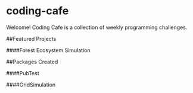 coding-cafe
===========

Welcome! Coding Cafe is a collection of weekly programming challenges.

##Featured Projects

####Forest Ecosystem Simulation


##Packages Created

####PubTest

####GridSimulation
